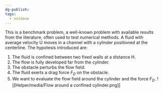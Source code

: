 ```yaml
---
dg-publish: 
tags:
  - notdone
---
```

This is a benchmark problem, a well-known problem with available results from the literature, often used to test numerical methods.
A fluid with average velocity U moves in a channel with a cylinder positioned at the centerline.
The hypotesis introduced are:
1. The fluid is confined between two fixed walls at a distance H.
2. The flow is fully developed far from the cylinder.
3. The obstacle perturbs the flow field.
4. The fluid exerts a drag force $F_{D}$ on the obstacle.
5. We want to evaluate the flow field around the cylinder and the force $F_{D}$.
![[Helper/media/Flow around a confined cylinder.png]]
